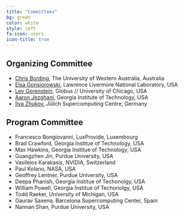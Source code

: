 ```yaml
---
title: "Committees"
bg: green
color: white
style: left
fa-icon: users
icon-title: true
---
```


## Organizing Committee

* [Chris Bording](https://www.uwa.edu.au), The University of Western Australia, Australia
* [Elsa Gonsiorowski](https://computation.llnl.gov/about/our-people/highlights/elsa-gonsiorowski), Lawrence Livermore National Laboratory, USA
* [Lev Gorenstein](https://globus.org), Globus // University of Chicago, USA
* [Aaron Jezghani](https://research.gatech.edu/people/aaron-jezghani), Georgia Institute of Technology, USA
* [Ilya Zhukov](https://www.fz-juelich.de/profile/zhukov_i), Jülich Supercomputing Centre, Germany

## Program Committee

* Francesco Bongiovanni, LuxProvide, Luxembourg
* Brad Crawford, Georgia Institue of Technology, USA
* Max Hawkins, Georgia Institue of Technology, USA
* Guangzhen Jin, Purdue University, USA
* Vasileios Karakasis, NVIDIA, Switzerland
* Paul Kolano, NASA, USA
* Geoffrey Lentner, Purdue University, USA
* Deepa Phanish, Georgia Institue of Techonolgy, USA
* William Powell, Georgia Institue of Techonolgy, USA
* Todd Raeker, University of Michigan, USA
* Gaurav Saxena, Barcelona Supercomputing Center, Spain
* Nannan Shan, Purdue University, USA
